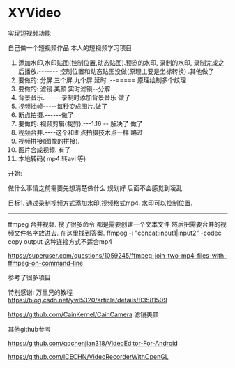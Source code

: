 # XYVideo
实现短视频功能


自己做一个短视频作品  本人的短视频学习项目

1. 添加水印,水印贴图(控制位置,动态贴图).预览的水印, 录制的水印, 录制完成之后播放.------- 控制位置和动态贴图没做(原理主要是坐标转换) .其他做了
2. 要做的: 分屏.三个屏.九个屏 延时. --===== 原理绘制多个纹理
3. 要做的: 滤镜.美颜 实时滤镜--分解 
4. 背景音乐.------录制时添加背景音乐 做了
5. 视频抽帧-----每秒变成图片.做了
6. 断点拍摄.------做了
7. 要做的: 视频剪辑(裁剪).---1.16 -- 解决了 做了
8. 视频合并.----这个和断点拍摄技术点一样 略过
9. 视频拼接(图像的拼接).
10. 图片合成视频. 有了
12. 本地转码( mp4 转avi 等)

开始:

做什么事情之前需要先想清楚做什么 规划好 后面不会感觉到凌乱.

目标1. 通过录制视频方式添加水印,视频格式mp4. 水印可以控制位置.



---

ffmpeg 合并视频. 搜了很多命令 都是需要创建一个文本文件 然后把需要合并的视频文件名字放进去. 在这里找到答案.
ffmpeg -i "concat:input1|input2" -codec copy output
这种连接方式不适合mp4

 https://superuser.com/questions/1059245/ffmpeg-join-two-mp4-files-with-ffmpeg-on-command-line





参考了很多项目

特别感谢: 万里兄的教程   https://blog.csdn.net/ywl5320/article/details/83581509

https://github.com/CainKernel/CainCamera  滤镜美颜

其他github参考


https://github.com/qqchenjian318/VideoEditor-For-Android

https://github.com/ICECHN/VideoRecorderWithOpenGL

